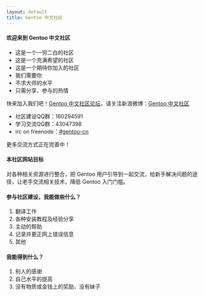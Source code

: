```yaml
---
layout: default
title: Gentoo 中文社区
---
```


#### 欢迎来到 Gentoo 中文社区

- 这是一个一穷二白的社区
- 这是一个充满希望的社区
- 这是一个期待你加入的社区
- 我们需要你
- 不求大师的水平
- 只需分享、参与的热情

快来加入我们吧！[Gentoo 中文社区论坛](http://www.gentoo.org.cn/forums)，请关注新浪微博：[Gentoo 中文社区](http://weibo.com/gentoocn/)

- 社区建设QQ群：160294591
- 学习交流QQ群：43047398
- irc on freenode：[#gentoo-cn](http://webchat.freenode.net/?channels=gentoo-cn)

更多交流方式正在完善中！

#### 本社区网站目标

对各种相关资源进行整合，把 Gentoo 用户引导到一起交流，给新手解决问题的途径，让老手交流相关技术，降低 Gentoo 入门门槛。

#### 参与社区建设，我能做些什么？

1. 翻译工作
2. 各种安装教程及经验分享
3. 主动的帮助
4. 记录并更正网上错误信息
5. 其他

#### 我能得到什么？

1. 别人的感谢
2. 自己水平的提高
3. 没有物质或金钱上的奖励，没有妹子


